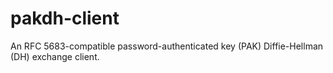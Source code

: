 pakdh-client
============

An RFC 5683-compatible password-authenticated key (PAK) Diffie-Hellman (DH) exchange client.
